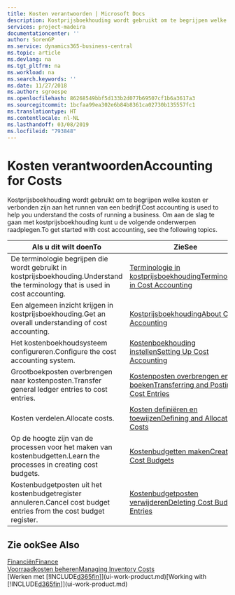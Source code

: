 ```yaml
---
title: Kosten verantwoorden | Microsoft Docs
description: Kostprijsboekhouding wordt gebruikt om te begrijpen welke kosten er verbonden zijn aan het runnen van een bedrijf. Om aan de slag te gaan met kostprijsboekhouding kunt u de volgende onderwerpen raadplegen.
services: project-madeira
documentationcenter: ''
author: SorenGP
ms.service: dynamics365-business-central
ms.topic: article
ms.devlang: na
ms.tgt_pltfrm: na
ms.workload: na
ms.search.keywords: ''
ms.date: 11/27/2018
ms.author: sgroespe
ms.openlocfilehash: 86268549bbf5d133b2d077b69507cf1b6a3617a3
ms.sourcegitcommit: 1bcfaa99ea302e6b84b8361ca02730b135557fc1
ms.translationtype: HT
ms.contentlocale: nl-NL
ms.lasthandoff: 03/08/2019
ms.locfileid: "793848"
---
```

# <a name="accounting-for-costs"></a><span data-ttu-id="6e574-104">Kosten verantwoorden</span><span class="sxs-lookup"><span data-stu-id="6e574-104">Accounting for Costs</span></span>
<span data-ttu-id="6e574-105">Kostprijsboekhouding wordt gebruikt om te begrijpen welke kosten er verbonden zijn aan het runnen van een bedrijf.</span><span class="sxs-lookup"><span data-stu-id="6e574-105">Cost accounting is used to help you understand the costs of running a business.</span></span> <span data-ttu-id="6e574-106">Om aan de slag te gaan met kostprijsboekhouding kunt u de volgende onderwerpen raadplegen.</span><span class="sxs-lookup"><span data-stu-id="6e574-106">To get started with cost accounting, see the following topics.</span></span>  

|<span data-ttu-id="6e574-107">Als u dit wilt doen</span><span class="sxs-lookup"><span data-stu-id="6e574-107">To</span></span>|<span data-ttu-id="6e574-108">Zie</span><span class="sxs-lookup"><span data-stu-id="6e574-108">See</span></span>|  
|--------|---------|  
|<span data-ttu-id="6e574-109">De terminologie begrijpen die wordt gebruikt in kostprijsboekhouding.</span><span class="sxs-lookup"><span data-stu-id="6e574-109">Understand the terminology that is used in cost accounting.</span></span>|[<span data-ttu-id="6e574-110">Terminologie in kostprijsboekhouding</span><span class="sxs-lookup"><span data-stu-id="6e574-110">Terminology in Cost Accounting</span></span>](finance-terminology-in-cost-accounting.md)|  
|<span data-ttu-id="6e574-111">Een algemeen inzicht krijgen in kostprijsboekhouding.</span><span class="sxs-lookup"><span data-stu-id="6e574-111">Get an overall understanding of cost accounting.</span></span>|[<span data-ttu-id="6e574-112">Kostprijsboekhouding</span><span class="sxs-lookup"><span data-stu-id="6e574-112">About Cost Accounting</span></span>](finance-about-cost-accounting.md)|  
|<span data-ttu-id="6e574-113">Het kostenboekhoudsysteem configureren.</span><span class="sxs-lookup"><span data-stu-id="6e574-113">Configure the cost accounting system.</span></span>|[<span data-ttu-id="6e574-114">Kostenboekhouding instellen</span><span class="sxs-lookup"><span data-stu-id="6e574-114">Setting Up Cost Accounting</span></span>](finance-set-up-cost-accounting.md)|  
|<span data-ttu-id="6e574-115">Grootboekposten overbrengen naar kostenposten.</span><span class="sxs-lookup"><span data-stu-id="6e574-115">Transfer general ledger entries to cost entries.</span></span>|[<span data-ttu-id="6e574-116">Kostenposten overbrengen en boeken</span><span class="sxs-lookup"><span data-stu-id="6e574-116">Transferring and Posting Cost Entries</span></span>](finance-transfer-and-post-cost-entries.md)|  
|<span data-ttu-id="6e574-117">Kosten verdelen.</span><span class="sxs-lookup"><span data-stu-id="6e574-117">Allocate costs.</span></span>|[<span data-ttu-id="6e574-118">Kosten definiëren en toewijzen</span><span class="sxs-lookup"><span data-stu-id="6e574-118">Defining and Allocating Costs</span></span>](finance-define-and-allocate-costs.md)|  
|<span data-ttu-id="6e574-119">Op de hoogte zijn van de processen voor het maken van kostenbudgetten.</span><span class="sxs-lookup"><span data-stu-id="6e574-119">Learn the processes in creating cost budgets.</span></span>|[<span data-ttu-id="6e574-120">Kostenbudgetten maken</span><span class="sxs-lookup"><span data-stu-id="6e574-120">Creating Cost Budgets</span></span>](finance-create-cost-budgets.md)|
|<span data-ttu-id="6e574-121">Kostenbudgetposten uit het kostenbudgetregister annuleren.</span><span class="sxs-lookup"><span data-stu-id="6e574-121">Cancel cost budget entries from the cost budget register.</span></span>|[<span data-ttu-id="6e574-122">Kostenbudgetposten verwijderen</span><span class="sxs-lookup"><span data-stu-id="6e574-122">Deleting Cost Budget Entries</span></span>](finance-how-to-delete-cost-budget-entries.md)| 


## <a name="see-also"></a><span data-ttu-id="6e574-123">Zie ook</span><span class="sxs-lookup"><span data-stu-id="6e574-123">See Also</span></span>  
[<span data-ttu-id="6e574-124">Financiën</span><span class="sxs-lookup"><span data-stu-id="6e574-124">Finance</span></span>](finance.md)  
[<span data-ttu-id="6e574-125">Voorraadkosten beheren</span><span class="sxs-lookup"><span data-stu-id="6e574-125">Managing Inventory Costs</span></span>](finance-manage-inventory-costs.md)  
<span data-ttu-id="6e574-126">[Werken met [!INCLUDE[d365fin](includes/d365fin_md.md)]](ui-work-product.md)</span><span class="sxs-lookup"><span data-stu-id="6e574-126">[Working with [!INCLUDE[d365fin](includes/d365fin_md.md)]](ui-work-product.md)</span></span>

